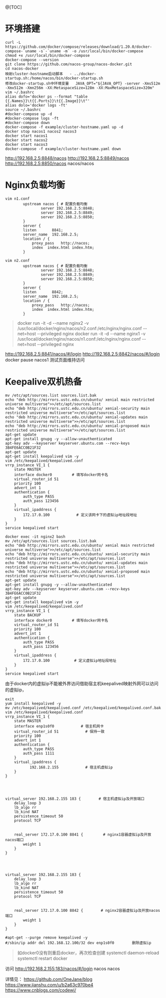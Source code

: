@[TOC]

# 环境搭建
``` yum update -y nss curl libcurl
curl -L https://github.com/docker/compose/releases/download/1.20.0/docker-compose-`uname -s`-`uname -m` -o /usr/local/bin/docker-compose
chmod +x /usr/local/bin/docker-compose
docker-compose --version
git clone https://github.com/nacos-group/nacos-docker.git 
cd nacos-docker
映射cluster-hostname启动脚本   - ../docker-startup.sh:/home/nacos/bin/docker-startup.sh
修改docker-startup.sh中环境变量   JAVA_OPT="${JAVA_OPT} -server -Xms512m -Xmx512m -Xmn256m -XX:MetaspaceSize=128m -XX:MaxMetaspaceSize=320m"
vim ~/.bashrc
alias dofo='docker ps --format "table {{.Names}}\t{{.Ports}}\t{{.Image}}\t"'
alias dolo='docker logs -ft'
source ~/.bashrc
#docker-compose up -d
#docker-compose logs -ft
#docker-compose down
docker-compose -f example/cluster-hostname.yaml up -d
docker stop nacos1 nacos2 nacos3
docker start nacos1
docker start nacos2
docker start nacos3
docker-compose -f example/cluster-hostname.yaml down
```
http://192.168.2.5:8848/nacos  http://192.168.2.5:8849/nacos  http://192.168.2.5:8850/nacos           nacos/nacos
# Nginx负载均衡

``` mkdir /usr/local/docker/nginx/nacos -p
vim n1.conf
        upstream nacos { # 配置负载均衡
                server 192.168.2.5:8848;
                server 192.168.2.5:8849;
                server 192.168.2.5:8850;
        }
        server {
        listen       8841;
        server_name  192.168.2.5;
        location / {
            proxy_pass   http://nacos;
            index  index.html index.htm;
        }

vim n2.conf
        upstream nacos { # 配置负载均衡
                server 192.168.2.5:8848;
                server 192.168.2.5:8849;
                server 192.168.2.5:8850;
        }
        server {
        listen       8842;
        server_name  192.168.2.5;
        location / {
            proxy_pass   http://nacos;
            index  index.html index.htm;
        }
```
> docker run -it -d --name nginx2 -v /usr/local/docker/nginx/nacos/n2.conf:/etc/nginx/nginx.conf --net=host --privileged nginx
docker run -it -d --name nginx1 -v /usr/local/docker/nginx/nacos/n1.conf:/etc/nginx/nginx.conf --net=host --privileged nginx

http://192.168.2.5:8841/nacos/#/login   http://192.168.2.5:8842/nacos/#/login  docker pause nacos1 测试页面维持访问

# Keepalive双机热备

``` docker exec -it nginx1 bash
mv /etc/apt/sources.list sources.list.bak
echo "deb http://mirrors.ustc.edu.cn/ubuntu/ xenial main restricted universe multiverse">>/etc/apt/sources.list
echo "deb http://mirrors.ustc.edu.cn/ubuntu/ xenial-security main restricted universe multiverse">>/etc/apt/sources.list
echo "deb http://mirrors.ustc.edu.cn/ubuntu/ xenial-updates main restricted universe multiverse">>/etc/apt/sources.list
echo "deb http://mirrors.ustc.edu.cn/ubuntu/ xenial-proposed main restricted universe multiverse">>/etc/apt/sources.list
apt-get update
apt-get install gnupg -y --allow-unauthenticated
apt-key adv --keyserver keyserver.ubuntu.com --recv-keys 3B4FE6ACC0B21F32
apt-get update
apt-get install keepalived vim -y
vim /etc/keepalived/keepalived.conf
vrrp_instance VI_1 {
    state MASTER
    interface docker0         # 填写docker网卡名
    virtual_router_id 51
    priority 100
    advert_int 1
    authentication {
        auth_type PASS
        auth_pass 123456
    }
    virtual_ipaddress {
        172.17.0.100            # 定义该网卡下的虚拟ip地址段地址
    }
} 
service keepalived start

docker exec -it nginx2 bash
mv /etc/apt/sources.list sources.list.bak
echo "deb http://mirrors.ustc.edu.cn/ubuntu/ xenial main restricted universe multiverse">>/etc/apt/sources.list
echo "deb http://mirrors.ustc.edu.cn/ubuntu/ xenial-security main restricted universe multiverse">>/etc/apt/sources.list
echo "deb http://mirrors.ustc.edu.cn/ubuntu/ xenial-updates main restricted universe multiverse">>/etc/apt/sources.list
echo "deb http://mirrors.ustc.edu.cn/ubuntu/ xenial-proposed main restricted universe multiverse">>/etc/apt/sources.list
apt-get update
apt-get install gnupg -y --allow-unauthenticated
apt-key adv --keyserver keyserver.ubuntu.com --recv-keys 3B4FE6ACC0B21F32
apt-get update
apt-get install keepalived vim -y
vim /etc/keepalived/keepalived.conf
vrrp_instance VI_1 {
    state BACKUP
    interface docker0         # 填写docker网卡名
    virtual_router_id 51
    priority 100
    advert_int 1
    authentication {
        auth_type PASS
        auth_pass 123456
    }
    virtual_ipaddress {
        172.17.0.100           # 定义虚拟ip地址段地址
    }
} 
service keepalived start

```
由于docker内的虚拟ip不能被外界访问借助宿主机keepalived映射外网可以访问的虚拟ip，
``` 
exit
yum install keepalived -y
mv /etc/keepalived/keepalived.conf /etc/keepalived/keepalived.conf.bak
vim /etc/keepalived/keepalived.conf
vrrp_instance VI_1 {
    state MASTER
    interface enp1s0f0            # 宿主机网卡
    virtual_router_id 51            # 保持一致
    priority 100
    advert_int 1
    authentication {
        auth_type PASS
        auth_pass 1111
    }
    virtual_ipaddress {
           192.168.2.155            # 宿主机虚拟ip
    }
}




virtual_server 192.168.2.155 183 {        # 宿主机虚拟ip及开放端口
    delay_loop 3
    lb_algo rr
    lb_kind NAT
    persistence_timeout 50
    protocol TCP


    real_server 172.17.0.100 8841 {         # nginx1容器虚拟ip及开放nacos端口
        weight 1
    }
}




virtual_server 192.168.2.155 183 {
    delay_loop 3
    lb_algo rr
    lb_kind NAT
    persistence_timeout 50
    protocol TCP


    real_server 172.17.0.100 8842 {        # nginx2容器虚拟ip及开放nacos端口
        weight 1
    }
}

#apt-get --purge remove keepalived -y
#/sbin/ip addr del 192.168.12.100/32 dev enp1s0f0        删除虚拟ip

```


> 如docker0没有则重启docker，再次检查创建
systemctl daemon-reload
systemctl restart docker



访问 http://192.168.2.155:183/nacos/#/login nacos nacos

详情见：
https://github.com/OneJane/blog
https://www.jianshu.com/u/b2a63c970be4
https://www.cnblogs.com/codewj/